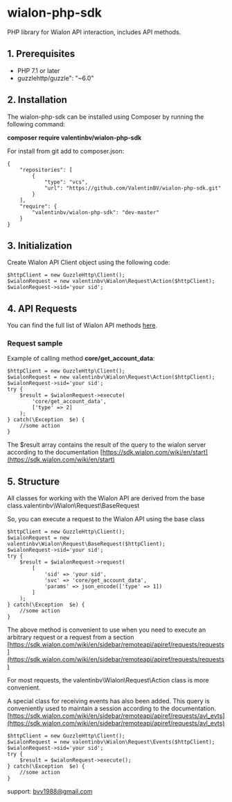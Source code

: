 

# wialon-php-sdk
PHP library for Wialon API interaction, includes  API methods.
## 1. Prerequisites

-   PHP 7.1 or later
-   guzzlehttp/guzzle": "~6.0"

## 2. Installation

The wialon-php-sdk can be installed using Composer by running the following command:

**composer require valentinbv/wialon-php-sdk**

For install from git add to composer.json:

    {
        "repositories": [
            {
                "type": "vcs",
                "url": "https://github.com/ValentinBV/wialon-php-sdk.git"
            }
        ],
        "require": {
            "valentinbv/wialon-php-sdk": "dev-master"
        }
    }

## 3. Initialization

Create Wialon API Client object using the following code:

    $httpClient = new GuzzleHttp\Client();
    $wialonRequest = new valentinbv\Wialon\Request\Action($httpClient);
    $wialonRequest->sid='your sid';

## 4. API Requests

You can find the full list of Wialon API methods  [here]([https://sdk.wialon.com/wiki/en/start](https://sdk.wialon.com/wiki/en/start)).

### Request sample

Example of calling method  **core/get_account_data**:

    $httpClient = new GuzzleHttp\Client();
    $wialonRequest = new valentinbv\Wialon\Request\Action($httpClient);
    $wialonRequest->sid='your sid';
    try {
        $result = $wialonRequest->execute(
            'core/get_account_data',
            ['type' => 2]
        );
    } catch(\Exception  $e) {
        //some action
    }


The $result array contains the result of the query to the wialon server according to the documentation
[https://sdk.wialon.com/wiki/en/start](https://sdk.wialon.com/wiki/en/start)

## 5. Structure

All classes for working with the Wialon API are derived from the base class.valentinbv\Wialon\Request\BaseRequest

So, you can execute a request to the Wialon API using the base class
    
    $httpClient = new GuzzleHttp\Client();
    $wialonRequest = new valentinbv\Wialon\Request\BaseRequest($httpClient);
    $wialonRequest->sid='your sid';
    try {
        $result = $wialonRequest->request(
            [
                'sid' => 'your sid',
                'svc' => 'core/get_account_data',
                'params' => json_encode(['type' => 1])
            ]
        );
    } catch(\Exception  $e) {
        //some action
    }

The above method is convenient to use when you need to execute an arbitrary request or a request from a section [https://sdk.wialon.com/wiki/en/sidebar/remoteapi/apiref/requests/requests](https://sdk.wialon.com/wiki/en/sidebar/remoteapi/apiref/requests/requests)

For most requests, the valentinbv\Wialon\Request\Action class is more convenient.

A special class for receiving events has also been added. This query is conveniently used to maintain a session according to the documentation. [https://sdk.wialon.com/wiki/en/sidebar/remoteapi/apiref/requests/avl_evts](https://sdk.wialon.com/wiki/en/sidebar/remoteapi/apiref/requests/avl_evts)

    $httpClient = new GuzzleHttp\Client();
    $wialonRequest = new valentinbv\Wialon\Request\Events($httpClient);
    $wialonRequest->sid='your sid';
    try {
        $result = $wialonRequest->execute();
    } catch(\Exception  $e) {
        //some action
    }

support: bvv1988@gmail.com
